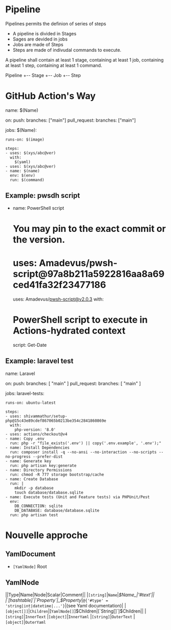 # Pipeline

Pipelines permits the definion of series of steps

- A pipeline is divided in Stages
- Sages are devided in jobs
- Jobs are made of Steps
- Steps are made of indivudal commands to execute.

A pipeline shall contain at least 1 stage, containing at least 1 job, containing at least 1 step, containing at least 1 command.


Pipeline
+-- Stage
    +-- Job
        +-- Step

# GitHub Action's Way
name: $(Name)

on:
  push:
    branches: ["main"]
  pull_request:
    branches: ["main"]

jobs:
  $(Name):

    runs-on: $(image)

    steps:
    - uses: $(xys/abc@ver)
      with:
        $(yaml)
    - uses: $(xys/abc@ver)
    - name: $(name)
      env: $(env)
      run: $(command)

## Example: pwsdh script
- name: PowerShell script
  # You may pin to the exact commit or the version.
  # uses: Amadevus/pwsh-script@97a8b211a5922816aa8a69ced41fa32f23477186
  uses: Amadevus/pwsh-script@v2.0.3
  with:
    # PowerShell script to execute in Actions-hydrated context
    script:
      Get-Date
## Example: laravel test
name: Laravel

on:
  push:
    branches: [ "main" ]
  pull_request:
    branches: [ "main" ]

jobs:
  laravel-tests:

    runs-on: ubuntu-latest

    steps:
    - uses: shivammathur/setup-php@15c43e89cdef867065b0213be354c2841860869e
      with:
        php-version: '8.0'
    - uses: actions/checkout@v4
    - name: Copy .env
      run: php -r "file_exists('.env') || copy('.env.example', '.env');"
    - name: Install Dependencies
      run: composer install -q --no-ansi --no-interaction --no-scripts --no-progress --prefer-dist
    - name: Generate key
      run: php artisan key:generate
    - name: Directory Permissions
      run: chmod -R 777 storage bootstrap/cache
    - name: Create Database
      run: |
        mkdir -p database
        touch database/database.sqlite
    - name: Execute tests (Unit and Feature tests) via PHPUnit/Pest
      env:
        DB_CONNECTION: sqlite
        DB_DATABASE: database/database.sqlite
      run: php artisan test




# Nouvelle approche

## YamlDocument

- `[YamlNode]` Root
## YamlNode

||Type|Name|Node|Scalar|Comment||
|`[string]`|`Name`|_$Name_|'#text'||
|`[hashtable]`|`Property`|_$Property_|`@{'#type' = 'string|int|datetime|...'}`|(see Yaml documentation)|
|`[object[]]`|`Children`|[`YamlNode[]`]$Children|[`String[]`]$Children||
|`[string]`|`InnerText`
|`[object]`|`InnerYaml`
|`[string]`|`OuterText`
|`[object]`|`OuterYaml`